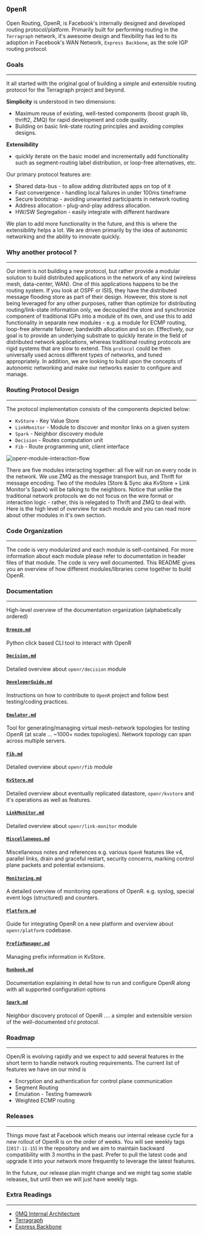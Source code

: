 `OpenR`
-------

Open Routing, OpenR, is Facebook's internally designed and developed routing
protocol/platform. Primarily built for performing routing in the `Terragraph`
network, it's awesome design and flexibility has led to its adoption in
Facebook's WAN Network, `Express Backbone`, as the sole IGP routing protocol.

### Goals
---

It all started with the original goal of building a simple and extensible routing
protocol for the Terragraph project and beyond.

**Simplicity** is understood in two dimensions:
* Maximum reuse of existing, well-tested components (boost graph lib, thrift2,
  ZMQ) for rapid development and code quality.
* Building on basic link-state routing principles and avoiding complex designs.

**Extensibility**
* quickly iterate on the basic model and incrementally add functionality such as
  segment-routing label distribution, or loop-free alternatives, etc.

Our primary protocol features are:
* Shared data-bus - to allow adding distributed apps on top of it
* Fast convergence - handling local failures in under 100ms timeframe
* Secure bootstrap - avoiding unwanted participants in network routing
* Address allocation - plug-and-play address allocation.
* HW/SW Segregation - easily integrate with different hardware

We plan to add more functionality in the future, and this is where the
extensibility helps a lot. We are driven primarily by the idea of autonomic
networking and the ability to innovate quickly.

### Why another protocol ?
---

Our intent is not building a new protocol, but rather provide a modular solution
to build distributed applications in the network of any kind (wireless mesh,
data-center, WAN). One of this applications happens to be the routing system. If
you look at OSPF or ISIS, they have the distributed message flooding store as
part of their design. However, this store is not being leveraged for any other
purposes, rather than optimize for distributing routing/link-state information
only, we decoupled the store and synchronize component of traditional IGPs into a
module of its own, and use this to add functionality in separate new modules -
e.g. a module for ECMP routing, loop-free alternate failover, bandwidth
allocation and so on. Effectively, our goal is to provide an underlying substrate
to quickly iterate in the field of distributed network applications, whereas
traditional routing protocols are rigid systems that are slow to extend. This
`protocol` could be then universally used across different types of networks,
and tuned appropriately. In addition, we are looking to build upon the concepts
of autonomic networking and make our networks easier to configure and manage.

### Routing Protocol Design
---

The protocol implementation consists of the components depicted below:
* `KvStore` - Key Value Store
* `LinkMonitor` - Module to discover and monitor links on a given system
* `Spark` - Neighbor discovery module
* `Decision` - Routes computation unit
* `Fib` - Route programming unit, client interface

![openr-module-interaction-flow](https://user-images.githubusercontent.com/1482609/31962601-d95542ee-b8b2-11e7-8e6b-9ac38882e0b7.png)

There are five modules interacting together: all five will run on every node in
the network. We use ZMQ as the message transport bus, and Thrift for message
encoding. Two of the modules (Store & Sync aka KvStore + Link Monitor's Spark)
will be talking to the neighbors. Notice that unlike the traditional network
protocols we do not focus on the wire format or interaction logic - rather, this
is relegated to Thrift and ZMQ to deal with. Here is the high level of overview
for each module and you can read more about other modules in it's own section.


### Code Organization
---

The code is very modularized and each module is self-contained. For more information
about each module please refer to documentation in header files of that module.
The code is very well documented. This README gives you an overview of how different
modules/libraries come together to build OpenR.

### Documentation
---

High-level overview of the documentation organization (alphabetically ordered)

#### [`Breeze.md`](Breeze.md)

Python click based CLI tool to interact with OpenR

#### [`Decision.md`](Decision.md)

Detailed overview about `openr/decision` module

#### [`DeveloperGuide.md`](DeveloperGuide.md)

Instructions on how to contribute to `OpenR` project and follow best
testing/coding practices.

#### [`Emulator.md`](Emulator.md)

Tool for generating/managing virtual mesh-network topologies for testing OpenR
(at scale ... ~1000+ nodes topologies). Network topology can span across
multiple servers.

#### [`Fib.md`](Fib.md)

Detailed overview about `openr/fib` module

#### [`KvStore.md`](KvStore.md)

Detailed overview about eventually replicated datastore, `openr/kvstore` and
it's operations as well as features.

#### [`LinkMonitor.md`](LinkMonitor.md)

Detailed overview about `openr/link-monitor` module

#### [`Miscellaneous.md`](Miscellaneous.md)

Miscellaneous notes and references e.g. various `OpenR` features like v4,
parallel links, drain and graceful restart, security concerns, marking control
plane packets and potential extensions.

#### [`Monitoring.md`](Monitoring.md)

A detailed overview of monitoring operations of OpenR. e.g. syslog, special
event logs (structured) and counters.

#### [`Platform.md`](Platform.md)

Guide for integrating OpenR on a new platform and overview about `openr/platform`
codebase.

#### [`PrefixManager.md`](PrefixManager.md)

Managing prefix information in KvStore.

#### [`Runbook.md`](Runbook.md)

Documentation explaining in detail how to run and configure OpenR along with
all supported configuration options

#### [`Spark.md`](Spark.md)

Neighbor discovery protocol of OpenR .... a simpler and extensible version
of the well-documented `bfd` protocol.

### Roadmap
---

Open/R is evolving rapidly and we expect to add several features in the short term
to handle network routing requirements. The current list of features we have on our
mind is
- Encryption and authentication for control plane communication
- Segment Routing
- Emulation - Testing framework
- Weighted ECMP routing


### Releases
---

Things move fast at Facebook which means our internal release cycle for a new
rollout of OpenR is on the order of weeks. You will see weekly tags (`2017-11-15`)
in the repository and we aim to maintain backward compatibility with 3 months in
the past. Prefer to pull the latest code and upgrade it into your network more
frequently to leverage the latest features.

In the future, our release plan might change and we might tag some stable releases,
but until then we will just have weekly tags.

### Extra Readings
---
- [0MQ Internal Architecture](http://zeromq.org/whitepapers:architecture)
- [Terragraph](https://code.facebook.com/posts/1072680049445290/introducing-facebook-s-new-terrestrial-connectivity-systems-terragraph-and-project-aries/)
- [Express Backbone](https://code.facebook.com/posts/1782709872057497/building-express-backbone-facebook-s-new-long-haul-network/)
